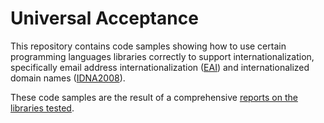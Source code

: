 # Universal Acceptance

This repository contains code samples showing how to use certain programming languages libraries correctly to support
internationalization, specifically email address
internationalization ([EAI](https://datatracker.ietf.org/doc/html/rfc6530)) and internationalized domain
names ([IDNA2008](https://datatracker.ietf.org/doc/html/rfc5890)).

These code samples are the result of a comprehensive [reports on the libraries tested](./report/README.md).
